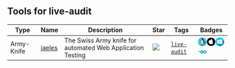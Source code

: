 
## Tools for live-audit

| Type | Name | Description | Star | Tags | Badges |
| --- | --- | --- | --- | --- | --- |
|Army-Knife|[jaeles](https://github.com/jaeles-project/jaeles)|The Swiss Army knife for automated Web Application Testing |![](https://img.shields.io/github/stars/jaeles-project/jaeles?label=%20)|[`live-audit`](/tags/live-audit.md)|![linux](./images/linux.png)![macos](./images/apple.png)![windows](./images/windows.png)[![Go](./images/go.png)](/langs/Go.md)|

